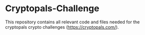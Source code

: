 # Cryptopals-Challenge
This repository contains all relevant code and files needed for the cryptopals crypto challenges (https://cryptopals.com/). 
